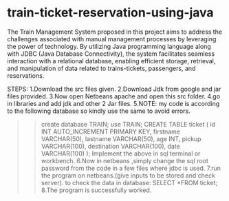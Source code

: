 # train-ticket-reservation-using-java

The Train Management System proposed in this project aims to address the challenges associated with manual management processes by leveraging the power of technology. By utilizing Java programming language along with JDBC (Java Database Connectivity), the system facilitates seamless interaction with a relational database, enabling efficient storage, retrieval, and manipulation of data related to trains-tickets, passengers, and reservations.

STEPS:
1.Download the src files given.
2.Download Jdk from google and jar files provided.
3.Now open Netbeans apache and open this src folder.
4.go in libraries and add jdk and other 2 Jar files.
5.NOTE: my code is according to the following database so kindly use the same to avoid errors.
>> create database TRAIN;
>> use TRAIN;
>> CREATE TABLE ticket (
    id INT AUTO_INCREMENT PRIMARY KEY,
    firstname VARCHAR(50),
    lastname VARCHAR(50),
    age INT,
    pickup VARCHAR(100),
    destination VARCHAR(100),
    date VARCHAR(100)
);
Implement the above in sql terminal or workbench.
6.Now in netbeans ,simply change the sql root password from the code in a few files where jdbc is used.
7.run the program on netbeans.(give inputs to be stored and check server).
>> to check the data in database:
>> SELECT *FROM ticket;
8.The program is successfully worked.



